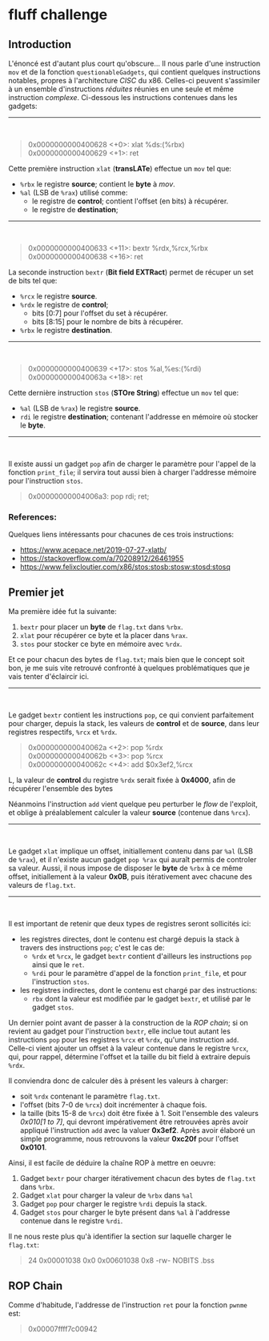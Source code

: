 # fluff challenge

## Introduction

L'énoncé est d'autant plus court qu'obscure... Il nous parle d'une instruction `mov` et de la fonction `questionableGadgets`, qui contient quelques instructions notables, propres à l'architecture *CISC* du x86. Celles-ci peuvent s'assimiler à un ensemble d'instructions *réduites* réunies en une seule et même instruction *complexe*. Ci-dessous les instructions contenues dans les gadgets:

---
<br>

>   0x0000000000400628 <+0>:     xlat   %ds:(%rbx)      <br>
>   0x0000000000400629 <+1>:     ret                    <br>

Cette première instruction `xlat` (**transLATe**) effectue un `mov` tel que:
- `%rbx` le registre **source**; contient le **byte** à *mov*.
- `%al` (LSB de `%rax`) utilisé comme:
    - le registre de **control**; contient l'offset (en bits) à récupérer.
    - le registre de **destination**;
    
---
<br>

>   0x0000000000400633 <+11>:    bextr  %rdx,%rcx,%rbx  <br>
>   0x0000000000400638 <+16>:    ret                    <br>

La seconde instruction `bextr` (**Bit field EXTRact**) permet de récuper un set de bits tel que:
- `%rcx` le registre **source**.
- `%rdx` le registre de **control**;
    - bits [0:7] pour l'offset du set à récupérer.
    - bits [8:15] pour le nombre de bits à récupérer.
- `%rbx` le registre **destination**.

---
<br>

>   0x0000000000400639 <+17>:    stos   %al,%es:(%rdi)  <br>
>   0x000000000040063a <+18>:    ret                    

Cette dernière instruction `stos` (**STOre String**) effectue un `mov` tel que:
- `%al` (LSB de `%rax`) le registre **source**.
- `rdi` le registre **destination**; contenant l'addresse en mémoire où stocker le **byte**.

---
<br>

Il existe aussi un gadget `pop` afin de charger le paramètre pour l'appel de la fonction `print_file`; il servira tout aussi bien à charger l'addresse mémoire pour l'instruction `stos`.
> 0x00000000004006a3: pop rdi; ret;

### References:
Quelques liens intéressants pour chacunes de ces trois instructions:
- https://www.acepace.net/2019-07-27-xlatb/
- https://stackoverflow.com/a/70208912/26461955
- https://www.felixcloutier.com/x86/stos:stosb:stosw:stosd:stosq

## Premier jet

Ma première idée fut la suivante:
1. `bextr` pour placer un **byte** de `flag.txt` dans `%rbx`.
2. `xlat` pour récupérer ce byte et la placer dans `%rax`.
3. `stos` pour stocker ce byte en mémoire avec `%rdx`.

Et ce pour chacun des bytes de `flag.txt`; mais bien que le concept soit bon, je me suis vite retrouvé confronté à quelques problématiques que je vais tenter d'éclaircir ici.

---
<br>

Le gadget `bextr` contient les instructions `pop`, ce qui convient parfaitement pour charger, depuis la stack, les valeurs de **control** et de **source**, dans leur registres respectifs, `%rcx` et `%rdx`. 

>   0x000000000040062a <+2>:     pop    %rdx            <br>
>   0x000000000040062b <+3>:     pop    %rcx            <br>
>   0x000000000040062c <+4>:     add    $0x3ef2,%rcx    <br>

L, la valeur de **control** du registre `%rdx` serait fixée à **0x4000**, afin de récupérer l'ensemble des bytes 

Néanmoins l'instruction `add` vient quelque peu perturber le *flow* de l'exploit, et oblige à préalablement calculer la valeur **source** (contenue dans `%rcx`). 

---
<br>

Le gadget `xlat` implique un offset, initiallement contenu dans par `%al` (LSB de `%rax`), et il n'existe aucun gadget `pop %rax` qui auraît permis de controler sa valeur. Aussi, il nous impose de disposer le **byte** de `%rbx` à ce même offset, initiallement à la valeur **0x0B**, puis itérativement avec chacune des valeurs de `flag.txt`.

---
<br>

Il est important de retenir que deux types de registres seront sollicités ici:
- les registres directes, dont le contenu est chargé depuis la stack à travers des instructions `pop`; c'est le cas de:
    - `%rdx` et `%rcx`, le gadget `bextr` contient d'ailleurs les instructions `pop` ainsi que le `ret`.
    - `%rdi` pour le paramètre d'appel de la fonction `print_file`, et pour l'instruction `stos`.
- les registres indirectes, dont le contenu est chargé par des instructions:
    - `rbx` dont la valeur est modifiée par le gadget `bextr`, et utilisé par le gadget `stos`.

Un dernier point avant de passer à la construction de la *ROP chain*; si on revient au gadget pour l'instruction `bextr`, elle inclue tout autant les instructions `pop` pour les registres `%rcx` et `%rdx`, qu'une instruction `add`. Celle-ci vient ajouter un offset à la valeur contenue dans le registre `%rcx`, qui, pour rappel, détermine l'offset et la taille du bit field à extraire depuis `%rdx`. <br>

Il conviendra donc de calculer dès à présent les valeurs à charger:
- soit `%rdx` contenant le paramètre `flag.txt`.
- l'offset (bits 7-0 de `%rcx`) doit incrémenter à chaque fois.
- la taille (bits 15-8 de `%rcx`) doit être fixée à 1.
Soit l'ensemble des valeurs *0x010[1 to 7]*, qui devront impérativement être retrouvées après avoir appliqué l'instruction `add` avec la valuer **0x3ef2**. Après avoir élaboré un simple programme, nous retrouvons la valeur **0xc20f** pour l'offset **0x0101**.

Ainsi, il est facile de déduire la chaîne ROP à mettre en oeuvre:
1. Gadget `bextr` pour charger itérativement chacun des bytes de `flag.txt` dans `%rbx`.
2. Gadget `xlat` pour charger la valeur de `%rbx` dans `%al`
3. Gadget `pop` pour charger le registre `%rdi` depuis la stack.
4. Gadget `stos` pour charger le byte présent dans `%al` à l'addresse contenue dans le registre `%rdi`.

Il ne nous reste plus qu'à identifier la section sur laquelle charger le `flag.txt`:
> 24  0x00001038    0x0 0x00601038    0x8 -rw- NOBITS      .bss

## ROP Chain

Comme d'habitude, l'addresse de l'instruction `ret` pour la fonction `pwnme` est:
> 0x00007ffff7c00942

